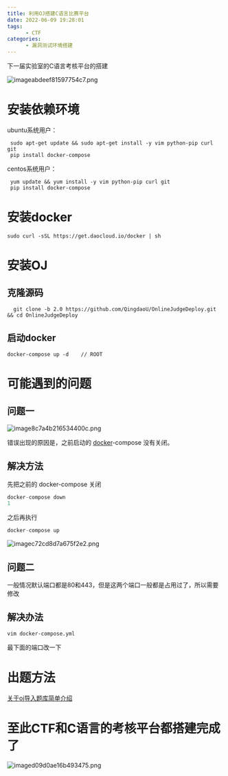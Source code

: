 ```yaml
---
title: 利用OJ搭建C语言比赛平台
date: 2022-06-09 19:28:01
tags: 
      - CTF
categories: 
      - 漏洞测试环境搭建
---
```


下一届实验室的C语言考核平台的搭建

![imageabdeef81597754c7.png](https://imagesssssssssss.oss-cn-beijing.aliyuncs.com/img/202206241648267.png?x-oss-process=hzy)

<!--more-->

# 安装依赖环境

ubuntu系统用户：

```shell
 sudo apt-get update && sudo apt-get install -y vim python-pip curl git
 pip install docker-compose
```

centos系统用户：

```shell
 yum update && yum install -y vim python-pip curl git
 pip install docker-compose
```

# 安装docker

```
sudo curl -sSL https://get.daocloud.io/docker | sh
```

# 安装OJ

## 克隆源码

```
  git clone -b 2.0 https://github.com/QingdaoU/OnlineJudgeDeploy.git && cd OnlineJudgeDeploy
```

## 启动docker

```
docker-compose up -d    // ROOT
```

# 可能遇到的问题

## 问题一

![image8c7a4b216534400c.png](https://imagesssssssssss.oss-cn-beijing.aliyuncs.com/img/202206241648185.png?x-oss-process=hzy)

错误出现的原因是，之前启动的 [docker](https://so.csdn.net/so/search?q=docker&spm=1001.2101.3001.7020)-compose 没有关闭。

## 解决方法

先把之前的 docker-compose 关闭

```python
docker-compose down
1
```

之后再执行

```python
docker-compose up
```

![imagec72cd8d7a675f2e2.png](https://imagesssssssssss.oss-cn-beijing.aliyuncs.com/img/202206241648356.png?x-oss-process=hzy)

## 问题二

一般情况默认端口都是80和443，但是这两个端口一般都是占用过了，所以需要修改

## 解决办法

```
vim docker-compose.yml
```

最下面的端口改一下

# 出题方法

[关于oj导入题库简单介绍](https://blog.csdn.net/qq_43516113/article/details/101517639)

# 至此CTF和C语言的考核平台都搭建完成了

![imaged09d0ae16b493475.png](https://imagesssssssssss.oss-cn-beijing.aliyuncs.com/img/202206241648026.png?x-oss-process=hzy)